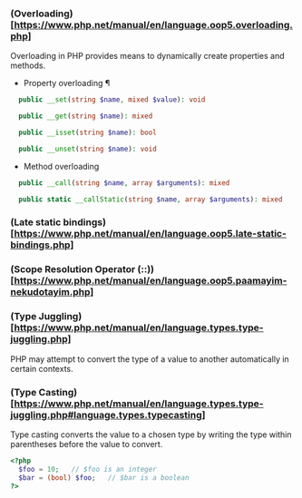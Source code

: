 ### (Overloading)[https://www.php.net/manual/en/language.oop5.overloading.php]
Overloading in PHP provides means to dynamically create properties and methods. 
* Property overloading ¶
```php
  public __set(string $name, mixed $value): void
```
```php 
  public __get(string $name): mixed
```
```php 
  public __isset(string $name): bool
```
```php
  public __unset(string $name): void
```
* Method overloading
```php
  public __call(string $name, array $arguments): mixed
```
```php 
  public static __callStatic(string $name, array $arguments): mixed
```
### (Late static bindings)[https://www.php.net/manual/en/language.oop5.late-static-bindings.php]
### (Scope Resolution Operator (::))[https://www.php.net/manual/en/language.oop5.paamayim-nekudotayim.php]
### (Type Juggling)[https://www.php.net/manual/en/language.types.type-juggling.php]
PHP may attempt to convert the type of a value to another automatically in certain contexts.
### (Type Casting)[https://www.php.net/manual/en/language.types.type-juggling.php#language.types.typecasting]
Type casting converts the value to a chosen type by writing the type within parentheses before the value to convert.
```php
<?php
  $foo = 10;   // $foo is an integer
  $bar = (bool) $foo;   // $bar is a boolean
?>
```
